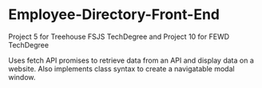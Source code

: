 # Employee-Directory-Front-End

Project 5 for Treehouse FSJS TechDegree and Project 10 for FEWD TechDegree

Uses fetch API promises to retrieve data from an API and display data on a website. Also implements class syntax to create a navigatable modal window.